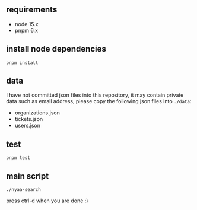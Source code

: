 ## requirements

- node 15.x
- pnpm 6.x

## install node dependencies

    pnpm install

## data

I have not committed json files into this repository, it may contain private data such as email
address, please copy the following json files into `./data`:

- organizations.json
- tickets.json
- users.json

## test

    pnpm test

## main script

    ./nyaa-search

press ctrl-d when you are done :)
